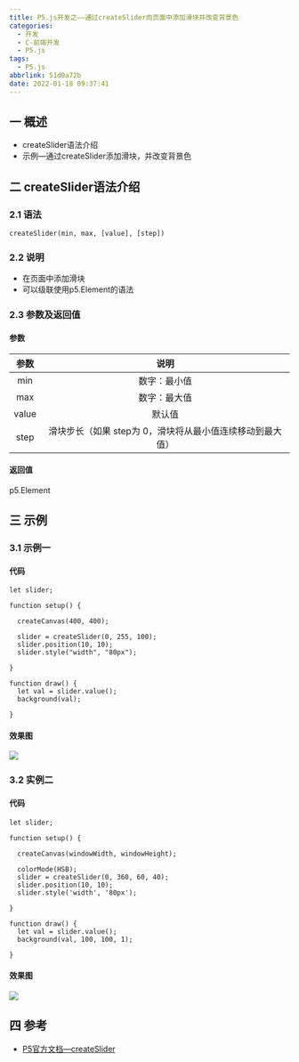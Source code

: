 ```yaml
---
title: P5.js开发之——通过createSlider向页面中添加滑块并改变背景色
categories:
  - 开发
  - C-前端开发
  - P5.js
tags:
  - P5.js
abbrlink: 51d0a72b
date: 2022-01-18 09:37:41
---
```

## 一 概述

* createSlider语法介绍
* 示例—通过createSlider添加滑块，并改变背景色

<!--more-->

## 二 createSlider语法介绍

### 2.1 语法

```
createSlider(min, max, [value], [step])
```

### 2.2 说明

* 在页面中添加滑块
* 可以级联使用p5.Element的语法

### 2.3 参数及返回值

#### 参数

| 参数  |                           说明                            |
| :---: | :-------------------------------------------------------: |
|  min  |                       数字：最小值                        |
|  max  |                       数字：最大值                        |
| value |                          默认值                           |
| step  | 滑块步长（如果 step为 0，滑块将从最小值连续移动到最大值） |

#### 返回值

p5.Element

## 三 示例

### 3.1 示例一

#### 代码

```
let slider;

function setup() {

  createCanvas(400, 400);
  
  slider = createSlider(0, 255, 100);
  slider.position(10, 10);
  slider.style("width", "80px");

}

function draw() {
  let val = slider.value();
  background(val);

}
```

#### 效果图
![][1]

### 3.2 实例二
#### 代码

```
let slider;

function setup() {

  createCanvas(windowWidth, windowHeight);

  colorMode(HSB);
  slider = createSlider(0, 360, 60, 40);
  slider.position(10, 10);
  slider.style('width', '80px');

}

function draw() {
  let val = slider.value();
  background(val, 100, 100, 1);

}

```

#### 效果图
![][2]

## 四 参考
* [P5官方文档—createSlider](https://p5js.org/zh-Hans/reference/#/p5/createSlider)





[1]:https://cdn.staticaly.com/gh/PGzxc/CDN/master/blog-p5js/p5js-createslider-sample1.gif
[2]:https://cdn.staticaly.com/gh/PGzxc/CDN/master/blog-p5js/p5js-createslider-sample2.gif
